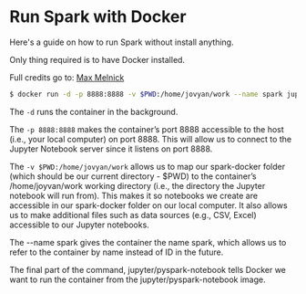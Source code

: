 # Run Spark with Docker
Here's a guide on how to run Spark without install anything. 

Only thing required is to have Docker installed. 

Full credits go to: [Max Melnick](https://maxmelnick.com/2016/06/04/spark-docker.html)

```bash
$ docker run -d -p 8888:8888 -v $PWD:/home/jovyan/work --name spark jupyter/pyspark-notebook
```

The `-d` runs the container in the background.

The `-p 8888:8888` makes the container’s port 8888 accessible to the host (i.e., your local computer) on port 8888. This will allow us to connect to the Jupyter Notebook server since it listens on port 8888.

The `-v $PWD:/home/jovyan/work` allows us to map our spark-docker folder (which should be our current directory - $PWD) to the container’s /home/joyvan/work working directory (i.e., the directory the Jupyter notebook will run from). This makes it so notebooks we create are accessible in our spark-docker folder on our local computer. It also allows us to make additional files such as data sources (e.g., CSV, Excel) accessible to our Jupyter notebooks.

The --name spark gives the container the name spark, which allows us to refer to the container by name instead of ID in the future.

The final part of the command, jupyter/pyspark-notebook tells Docker we want to run the container from the jupyter/pyspark-notebook image.
